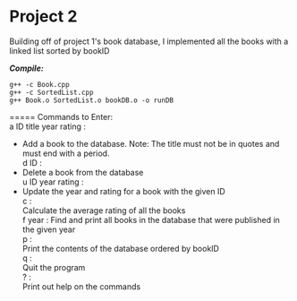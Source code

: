 # Project 2

Building off of project 1's book database, I implemented all the books with a linked list sorted by bookID

***Compile:***   
```
g++ -c Book.cpp
g++ -c SortedList.cpp
g++ Book.o SortedList.o bookDB.o -o runDB
```

=====
Commands to Enter:   
a ID title year rating :   
* Add a book to the database. Note: The title must not be in quotes and must end with a period.   
d ID :   
* Delete a book from the database   
u ID year rating :   
* Update the year and rating for a book with the given ID   
c :   
    Calculate the average rating of all the books   
f year :
    Find and print all books in the database that were published in the given year   
p :   
    Print the contents of the database ordered by bookID   
q :   
    Quit the program   
? :   
    Print out help on the commands
